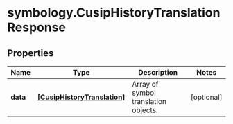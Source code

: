 # symbology.CusipHistoryTranslationResponse

## Properties

Name | Type | Description | Notes
------------ | ------------- | ------------- | -------------
**data** | [**[CusipHistoryTranslation]**](CusipHistoryTranslation.md) | Array of symbol translation objects. | [optional] 


